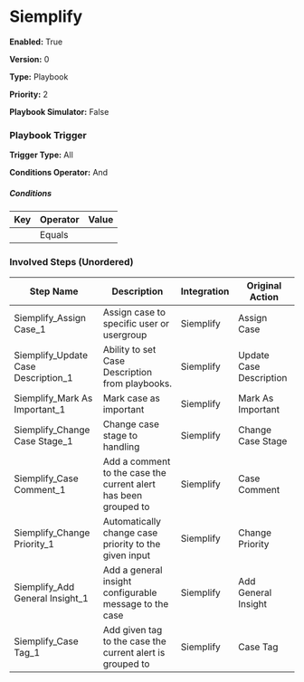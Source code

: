 # Siemplify




**Enabled:** True

**Version:** 0

**Type:** Playbook

**Priority:** 2

**Playbook Simulator:** False


### Playbook Trigger
**Trigger Type:** All

**Conditions Operator:** And

##### Conditions
|Key|Operator|Value|
|---|--------|-----|
||Equals||


### Involved Steps (Unordered)
|Step Name|Description|Integration|Original Action|
|---------|-----------|-----------|---------------|
|Siemplify_Assign Case_1|Assign case to specific user or usergroup|Siemplify|Assign Case|
|Siemplify_Update Case Description_1|Ability to set Case Description from playbooks.|Siemplify|Update Case Description|
|Siemplify_Mark As Important_1|Mark case as important|Siemplify|Mark As Important|
|Siemplify_Change Case Stage_1|Change case stage to handling|Siemplify|Change Case Stage|
|Siemplify_Case Comment_1|Add a comment to the case the current alert has been grouped to|Siemplify|Case Comment|
|Siemplify_Change Priority_1|Automatically change case priority to the given input|Siemplify|Change Priority|
|Siemplify_Add General Insight_1|Add a general insight configurable message to the case|Siemplify|Add General Insight|
|Siemplify_Case Tag_1|Add given tag to the case the current alert is grouped to|Siemplify|Case Tag|

